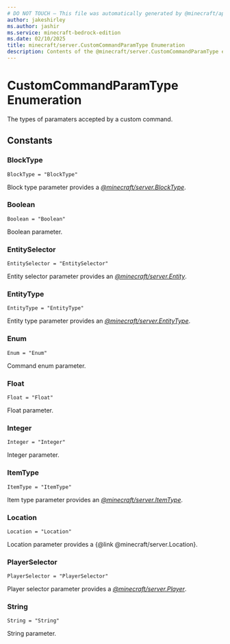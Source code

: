 ```yaml
---
# DO NOT TOUCH — This file was automatically generated by @minecraft/api-docs-generator, to report problems file an issue at https://github.com/Mojang/minecraft-scripting-libraries
author: jakeshirley
ms.author: jashir
ms.service: minecraft-bedrock-edition
ms.date: 02/10/2025
title: minecraft/server.CustomCommandParamType Enumeration
description: Contents of the @minecraft/server.CustomCommandParamType enumeration.
---
```

# CustomCommandParamType Enumeration

The types of paramaters accepted by a custom command.

## Constants
### **BlockType**
`BlockType = "BlockType"`

Block type parameter provides a [*@minecraft/server.BlockType*](../../../scriptapi/minecraft/server/BlockType.md).
### **Boolean**
`Boolean = "Boolean"`

Boolean parameter.
### **EntitySelector**
`EntitySelector = "EntitySelector"`

Entity selector parameter provides an [*@minecraft/server.Entity*](../../../scriptapi/minecraft/server/Entity.md).
### **EntityType**
`EntityType = "EntityType"`

Entity type parameter provides an [*@minecraft/server.EntityType*](../../../scriptapi/minecraft/server/EntityType.md).
### **Enum**
`Enum = "Enum"`

Command enum parameter.
### **Float**
`Float = "Float"`

Float parameter.
### **Integer**
`Integer = "Integer"`

Integer parameter.
### **ItemType**
`ItemType = "ItemType"`

Item type parameter provides an [*@minecraft/server.ItemType*](../../../scriptapi/minecraft/server/ItemType.md).
### **Location**
`Location = "Location"`

Location parameter provides a {@link @minecraft/server.Location}.
### **PlayerSelector**
`PlayerSelector = "PlayerSelector"`

Player selector parameter provides a [*@minecraft/server.Player*](../../../scriptapi/minecraft/server/Player.md).
### **String**
`String = "String"`

String parameter.
